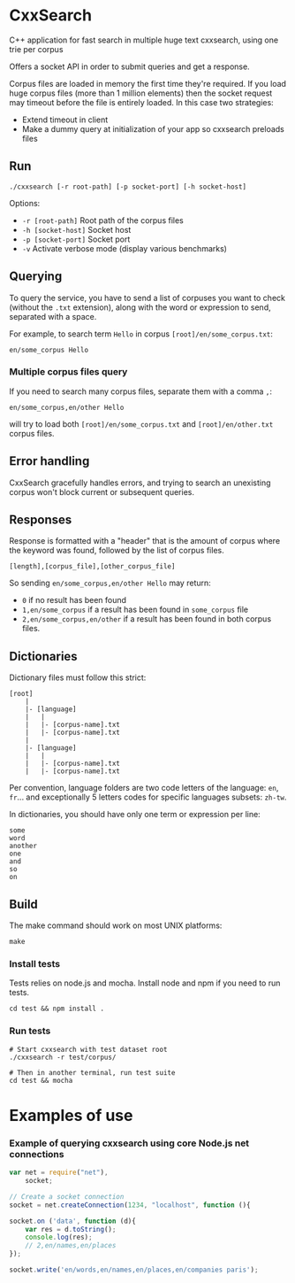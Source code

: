CxxSearch
=======

C++ application for fast search in multiple huge text cxxsearch, 
using one trie per corpus 

Offers a socket API in order to submit queries and get a response.

Corpus files are loaded in memory the first time they're required. If you load huge corpus files (more than 1 million elements) then the socket request may timeout before the file is entirely loaded.
In this case two strategies:
- Extend timeout in client
- Make a dummy query at initialization of your app so cxxsearch preloads files

## Run

```
./cxxsearch [-r root-path] [-p socket-port] [-h socket-host]
```

Options:
- `-r [root-path]` Root path of the corpus files
- `-h [socket-host]` Socket host
- `-p [socket-port]` Socket port
- `-v` Activate verbose mode (display various benchmarks)


## Querying

To query the service, you have to send a list of corpuses you want to check 
(without the `.txt` extension), along with the word or expression to send, 
separated with a space.

For example, to search term `Hello` in corpus `[root]/en/some_corpus.txt`:
```
en/some_corpus Hello
```

### Multiple corpus files query

If you need to search many corpus files, separate them with a comma `,`:

```
en/some_corpus,en/other Hello
```

will try to load both `[root]/en/some_corpus.txt` 
and `[root]/en/other.txt` corpus files.


## Error handling

CxxSearch gracefully handles errors, and trying to search an unexisting corpus won't block current or subsequent queries.


## Responses

Response is formatted with a "header" that is the amount of corpus 
where the keyword was found, followed by the list of corpus files.

```
[length],[corpus_file],[other_corpus_file]
```

So sending `en/some_corpus,en/other Hello` may return:
- `0` if no result has been found
- `1,en/some_corpus` if a result has been found in `some_corpus` file
- `2,en/some_corpus,en/other` if a result has been found in both corpus files.

## Dictionaries

Dictionary files must follow this strict:

```
[root]
    |
    |- [language]
    |   |
    |   |- [corpus-name].txt
    |   |- [corpus-name].txt
    |
    |- [language]
    |   |
    |   |- [corpus-name].txt
    |   |- [corpus-name].txt
```

Per convention, language folders are two code letters of the language: `en`, `fr`... and
exceptionally 5 letters codes for specific languages subsets: `zh-tw`.

In dictionaries, you should have only one term or expression per line:

```
some
word
another
one
and
so
on
```

## Build

The make command should work on most UNIX platforms:

```
make
```

### Install tests

Tests relies on node.js and mocha. Install node and npm if you need to run tests.

```
cd test && npm install .
```

### Run tests

```
# Start cxxsearch with test dataset root
./cxxsearch -r test/corpus/

# Then in another terminal, run test suite
cd test && mocha
```

# Examples of use

### Example of querying cxxsearch using core Node.js net connections

```js
var net = require("net"),
    socket;

// Create a socket connection
socket = net.createConnection(1234, "localhost", function (){

socket.on ('data', function (d){
    var res = d.toString();
    console.log(res);
    // 2,en/names,en/places
});

socket.write('en/words,en/names,en/places,en/companies paris');
```
